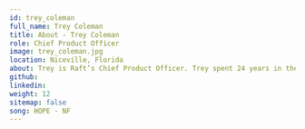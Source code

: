 ```yaml
---
id: trey_coleman
full_name: Trey Coleman
title: About - Trey Coleman
role: Chief Product Officer
image: trey_coleman.jpg
location: Niceville, Florida
about: Trey is Raft’s Chief Product Officer. Trey spent 24 years in the Air Force as an Air Battle Manager, during which time he commanded an AWACS squadron, an Air Operations Center, and a Command and Control Wing. As Chief Product Officer, Trey is responsible for Raft’s product strategy and delivery. Trey is deeply passionate about national defense and command and control, and will stop at nothing to make sure everything Raft touches makes huge waves. When he’s not building and delivering great product, you can find Trey on his boat at Crab Island or in the Italian Restaurant that he and his wife own in Niceville, Florida!
github:
linkedin:
weight: 12
sitemap: false
song: HOPE · NF
---
```

